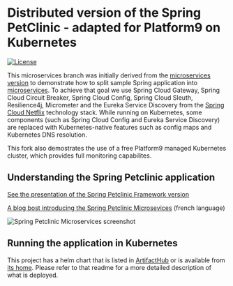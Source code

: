 # Distributed version of the Spring PetClinic - adapted for Platform9 on Kubernetes

[![License](https://img.shields.io/badge/License-Apache%202.0-blue.svg)](https://opensource.org/licenses/Apache-2.0)

This microservices branch was initially derived from the [microservices version](https://github.com/spring-petclinic/spring-petclinic-microservices) to demonstrate how to split sample Spring application into [microservices](http://www.martinfowler.com/articles/microservices.html).
To achieve that goal we use Spring Cloud Gateway, Spring Cloud Circuit Breaker, Spring Cloud Config, Spring Cloud Sleuth, Resilience4j, Micrometer and the Eureka Service Discovery from the [Spring Cloud Netflix](https://github.com/spring-cloud/spring-cloud-netflix) technology stack. While running on Kubernetes, some components (such as Spring Cloud Config and Eureka Service Discovery) are replaced with Kubernetes-native features such as config maps and Kubernetes DNS resolution.

This fork also demostrates the use of a free Platform9 managed Kubernetes cluster, which provides full monitoring capabilites.

## Understanding the Spring Petclinic application

[See the presentation of the Spring Petclinic Framework version](http://fr.slideshare.net/AntoineRey/spring-framework-petclinic-sample-application)

[A blog bost introducing the Spring Petclinic Microsevices](http://javaetmoi.com/2018/10/architecture-microservices-avec-spring-cloud/) (french language)

![Spring Petclinic Microservices screenshot](./docs/application-screenshot.png?lastModify=1596391473)

## Running the application in Kubernetes

This project has a helm chart that is listed in [ArtifactHub](https://artifacthub.io/packages/helm/platform9-community/spring-petclinic-cloud) or is available from [its home](https://platform9-community.github.io/helm-charts/spring-petclinic-cloud/). Please refer to that readme for a more detailed description of what is deployed.
